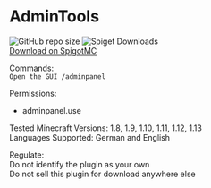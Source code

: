 # AdminTools

![GitHub repo size](https://img.shields.io/github/repo-size/skyhill2003/AdminTools) ![Spiget Downloads](https://img.shields.io/spiget/downloads/63453)
<br>[Download on SpigotMC](https://www.spigotmc.org/resources/admincontrolpanel-merry-christmas-free-coming-soon-confing.63453)


Commands:<br>
``Open the GUI /adminpanel``

Permissions:
- adminpanel.use

Tested Minecraft Versions:
1.8, 1.9, 1.10, 1.11, 1.12, 1.13
<br>Languages Supported:
German and English

Regulate:<br>
Do not identify the plugin as your own<br>
Do not sell this plugin for download anywhere else
